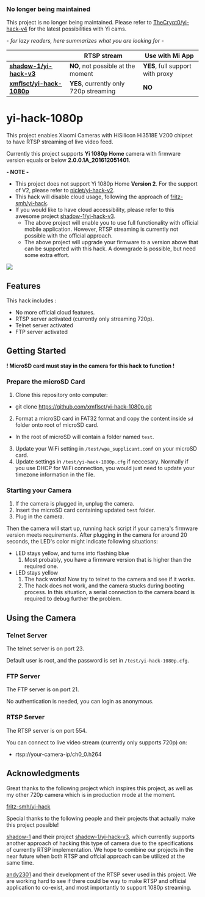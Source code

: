 ### No longer being maintained
This project is no longer being maintained. Please refer to [TheCrypt0/yi-hack-v4](https://github.com/TheCrypt0/yi-hack-v4) for the latest possibilities with Yi cams.

*- for lazy readers, here summarizes what you are looking for -*

||RTSP stream|Use with Mi App|
|---|---|---|
|**[shadow-1/yi-hack-v3](https://github.com/shadow-1/yi-hack-v3)**|**NO**, not possible at the moment|**YES**, full support with proxy|
|**[xmflsct/yi-hack-1080p](https://github.com/xmflsct/yi-hack-1080p)**|**YES**, currently only 720p streaming|**NO**|

# yi-hack-1080p

This project enables Xiaomi Cameras with HiSilicon Hi3518E V200 chipset to have RTSP streaming of live video feed.

Currently this project supports **Yi 1080p Home** camera with firmware version equals or below **2.0.0.1A_201612051401**.

**- NOTE -**

* This project does not support Yi 1080p Home **Version 2**. For the support of V2, please refer to [niclet/yi-hack-v2](https://github.com/niclet/yi-hack-v2).
* This hack will disable cloud usage, following the approach of [fritz-smh/yi-hack](https://github.com/fritz-smh/yi-hack).
* If you would like to have cloud accessibility, please refer to this awesome project [shadow-1/yi-hack-v3](https://github.com/shadow-1/yi-hack-v3).
  * The above project will enable you to use full functionality with official mobile application. However, RTSP streaming is currently not possible with the official approach.
  * The above project will upgrade your firmware to a version above that can be supported with this hack. A downgrade is possible, but need some extra effort.

![](yi.png)

## Features

This hack includes :
* No more official cloud features.
* RTSP server activated (currently only streaming 720p).
* Telnet server activated
* FTP server activated

## Getting Started

**! MicroSD card must stay in the camera for this hack to function !**

### Prepare the microSD Card

1. Clone this repository onto computer:
  * git clone https://github.com/xmflsct/yi-hack-1080p.git
2. Format a microSD card in FAT32 format and copy the content inside `sd` folder onto root of microSD card.
  * In the root of microSD will contain a folder named `test`.
3. Update your WiFi setting in `/test/wpa_supplicant.conf` on your microSD card.
4. Update settings in `/test/yi-hack-1080p.cfg` if neccesary. Normally if you use DHCP for WiFi connection, you would just need to update your timezone information in the file.

### Starting your Camera

1. If the camera is plugged in, unplug the camera.
2. Insert the microSD card containing updated `test` folder.
3. Plug in the camera.

Then the camera will start up, running hack script if your camera's firmware version meets requirements. After plugging in the camera for around 20 seconds, the LED's color might indicate following situations:
* LED stays yellow, and turns into flashing blue
  1. Most probably, you have a firmware version that is higher than the required one.
* LED stays yellow
  1. The hack works! Now try to telnet to the camera and see if it works.
  2. The hack does not work, and the camera stucks during booting process. In this situation, a serial connection to the camera board is required to debug further the problem.

## Using the Camera

### Telnet Server

The telnet server is on port 23.

Default user is root, and the password is set in `/test/yi-hack-1080p.cfg`.

### FTP Server

The FTP server is on port 21.

No authentication is needed, you can login as anonymous.

### RTSP Server

The RTSP server is on port 554.

You can connect to live video stream (currently only supports 720p) on:
* rtsp://your-camera-ip/ch0_0.h264

## Acknowledgments

Great thanks to the following project which inspires this project, as well as my other 720p camera which is in production mode at the moment.

[fritz-smh/yi-hack](https://github.com/fritz-smh/yi-hack)

Special thanks to the following people and their projects that actually make this project possible!

[shadow-1](https://github.com/shadow-1) and their project [shadow-1/yi-hack-v3](https://github.com/shadow-1/yi-hack-v3), which currently supports another approach of hacking this type of camera due to the specifications of currently RTSP implementation. We hope to combine our projects in the near future when both RTSP and offcial approach can be utilized at the same time.

[andy2301](https://github.com/andy2301) and their development of the RTSP sever used in this project. We are working hard to see if there could be way to make RTSP and official application to co-exist, and most importantly to support 1080p streaming.
